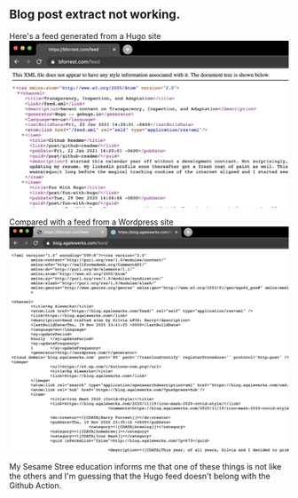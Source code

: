 ## Blog post extract not working.


Here's a feed generated from a Hugo site
![Blog Feed](./assets/blog-feed.png)

Compared with a feed from a Wordpress site
![Wordpress Feed](./assets/wordpress-feed.png)

My Sesame Stree education informs me that one of these things is not like the others and I'm guessing that the Hugo feed doesn't belong with the Github Action.

